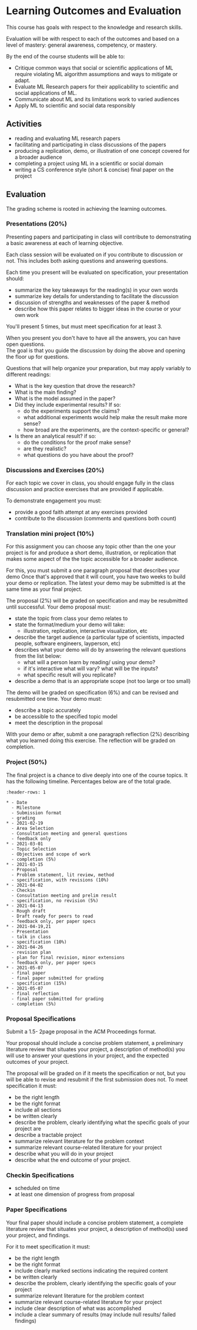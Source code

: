 # Learning Outcomes and Evaluation


This course has goals with respect to the knowledge and research skills.  

Evaluation will be with respect to each of the outcomes and based on a level of mastery: general awareness, competency, or mastery.


By the end of the course students will be able to:
- Critique common ways that social or scientific applications of ML require violating ML algorithm assumptions and ways to mitigate or adapt.
- Evaluate ML Research papers for their applicability to scientific and social applications of ML.
- Communicate about ML and its limitations work to varied audiences
- Apply ML to scientific and social data responsibly



## Activities

- reading and evaluating ML research papers
- facilitating and participating in class discussions of the papers
- producing a replication, demo, or illustration of one concept covered for a broader audience
- completing a project using ML in a scientific or social domain
- writing a CS conference style (short & concise) final paper on the project
<!-- - reflect on methodologies used in this type of research -->

<!-- - joint annotated bibliography -->

## Evaluation

The grading scheme is rooted in achieving the learning outcomes.

### Presentations (20%)


Presenting papers and participating in class will contribute to demonstrating a basic awareness at each of learning objective.


Each class session will be evaluated on if you contribute to discussion or not. This includes both asking questions and answering questions.

Each time you present  will be evaluated on specification, your presentation should:
- summarize the key takeaways for the reading(s) in your own words
- summarize key details for understanding to facilitate the discussion
- discussion of strengths and weaknesses of the paper & method
- describe how this paper relates to bigger ideas in the course or your own work

You'll present 5 times, but must meet specification for at least 3.

When you present you don't have to have all the answers, you can have open questions.  
The goal is that you guide the discussion by doing the above and opening the floor up for questions.


Questions that will help organize your preparation, but may apply variably to different readings:
- What is the key question that drove the research?
- What is the main finding?
- What is the model assumed in the paper?
- Did they include experimental results? If so:
  - do the experiments support the claims?
  - what additional experiments would help make the result make more sense?
  - how broad are the experiments, are the context-specific or general?
- Is there an analytical result? if so:
  - do the conditions for the proof make sense?
  - are they realistic?
  - what questions do you have about the proof?

### Discussions and Exercises (20%)

For each topic we cover in class, you should engage fully in the class discussion
and practice exercises that are provided if applicable.

To demonstrate engagement you must:
- provide a good faith attempt at any exercises provided
- contribute to the discussion (comments and questions both count)


### Translation mini project  (10%)

For this assignment you can choose any topic other than the one your project is for and produce a short demo, illustration, or replication that makes some aspect of the the topic accessible for a broader audience.

For this, you must submit a one paragraph proposal that describes your demo  Once that's approved that it will count, you have two weeks to build your demo or replication. The latest your demo may be submitted is at the same time as your final project.

The proposal (2%) will be graded on specification and may be resubmitted until successful.
Your demo proposal must:
- state the topic from class your demo relates to
- state the format/medium your demo will take:
  - illustration, replication, interactive visualization, etc
- describe the target audience (a particular type of scientists, impacted people, software engineers, layperson, etc)
- describes what your demo will do by answering the relevant questions from the list below:
  - what will a person learn by reading/ using your demo?
  - if it's interactive what will vary? what will be the inputs?
  - what specific result will you replicate?
- describe a demo that is an appropriate scope (not too large or too small)


The demo will be graded on specification (6%) and can be revised and resubmitted one time.
Your demo must:
- describe a topic accurately
- be accessible to the specified topic model
- meet the description in the proposal

With your demo or after, submit a one paragraph reflection (2%) describing what you learned doing this exercise.
The reflection will be graded on completion.


### Project (50%)

The final project is a chance to dive deeply into one of the course topics. It has the following timeline. Percentages below are of the total grade.


```{list-table}
:header-rows: 1

* - Date
  - Milestone
  - Submission format
  - grading
* - 2021-02-19
  - Area Selection
  - Consultation meeting and general questions
  - feedback only
* - 2021-03-01
  - Topic Selection
  - Objectives and scope of work
  - completion (5%)
* - 2021-03-15
  - Proposal
  - Problem statement, lit review, method
  - specification, with revisions (10%)
* - 2021-04-02
  - Checkin
  - Consultation meeting and prelim result
  - specification, no revision (5%)
* - 2021-04-13
  - Rough draft
  - Draft ready for peers to read
  - feedback only, per paper specs
* - 2021-04-19,21
  - Presentation
  - talk in class
  - specification (10%)
* - 2021-04-26
  - revision plan
  - plan for final revision, minor extensions
  - feedback only, per paper specs
* - 2021-05-07
  - final paper
  - final paper submitted for grading
  - specification (15%)
* - 2021-05-07
  - final reflection
  - final paper submitted for grading
  - completion (5%)
```

### Proposal Specifications

Submit a 1.5- 2page proposal in the ACM Proceedings format.  

Your proposal should include a concise problem statement, a preliminary literature review that situates your project, a description of method(s) you will use to answer your questions in your project, and the expected outcomes of your project. 



The proposal will be graded on if it meets the specification or not, but you will be able to revise and resubmit if the first submission does not. To meet specification it must:

- be the right length
- be the right format
- include all sections
- be written clearly
- describe the problem, clearly identifying what the specific goals of your project are
- describe a tractable project
- summarize relevant literature for the problem context
- summarize relevant course-related literature for your project
- describe what you will do in your project
- describe what the end outcome of your project.

### Checkin Specifications

- scheduled on time
- at least one dimension of progress from proposal

### Paper Specifications

Your final paper should include a concise problem statement, a complete literature review that situates your project, a description of method(s) used your project, and findings. 


For it to meet specification it must:
- be the right length
- be the right format
- include clearly marked sections indicating the required content
- be written clearly
- describe the problem, clearly identifying the specific goals of your project
- summarize relevant literature for the problem context
- summarize relevant course-related literature for your project
- include clear description of what was accomplished
- include a clear summary of results (may include null results/ failed findings)
